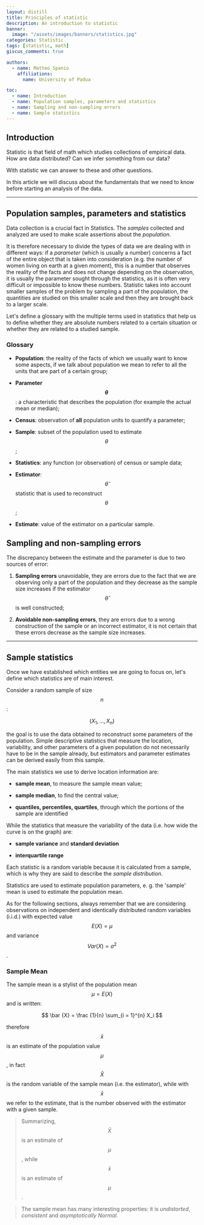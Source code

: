 ```yaml
---
layout: distill
title: Principles of statistic
description: An introduction to statistic
banner:
  image: "/assets/images/banners/statistics.jpg"
categories: Statistic
tags: [statistic, math]
giscus_comments: true

authors:
  - name: Matteo Spanio
    affiliations:
      name: University of Padua

toc:
  - name: Introduction
  - name: Population samples, parameters and statistics
  - name: Sampling and non-sampling errors
  - name: Sample statistics
---
```


## Introduction

Statistic is that field of math which studies collections of empirical data. How are data distributed? Can we infer something from our data?

With statistic we can answer to these and other questions.

In this article we will discuss about the fundamentals that we need to know before starting an analysis of the data.

***

## Population samples, parameters and statistics

Data collection is a crucial fact in Statistics. The *samples* collected and analyzed are used to make scale assertions about the *population*.

It is therefore necessary to divide the types of data we are dealing with in different ways: if a *parameter* (which is usually a number) concerns a fact of the entire object that is taken into consideration (e.g. the number of women living on earth at a given moment), this is a number that observes the reality of the facts and does not change depending on the observation, it is usually the parameter sought through the statistics, as it is often very difficult or impossible to know these numbers. Statistic takes into account smaller samples of the problem by sampling a part of the population, the quantities are studied on this smaller scale and then they are brought back to a larger scale.

Let's define a glossary with the multiple terms used in statistics that help us to define whether they are absolute numbers related to a certain situation or whether they are related to a studied sample.

### Glossary

- **Population**: the reality of the facts of which we usually want to know some aspects, if we talk about population we mean to refer to all the units that are part of a certain group;

- **Parameter $$\theta$$**: a characteristic that describes the population (for example the actual mean or median);

- **Census**: observation of __all__ population units to quantify a parameter;

- **Sample**: subset of the population used to estimate $$ \theta $$;

- **Statistics**: any function (or observation) of census or sample data;

- **Estimator**: $$ \hat{\theta} $$ statistic that is used to reconstruct $$ \theta $$;

- **Estimate**: value of the estimator on a particular sample.

## Sampling and non-sampling errors

The discrepancy between the estimate and the parameter is due to two sources of error:

1. **Sampling errors** unavoidable, they are errors due to the fact that we are observing only a part of the population and they decrease as the sample size increases if the estimator $$ \hat{\theta} $$ is well constructed;

2. **Avoidable non-sampling errors**, they are errors due to a wrong construction of the sample or an incorrect estimator, it is not certain that these errors decrease as the sample size increases.

***

## Sample statistics

Once we have established which entities we are going to focus on, let's define which statistics are of main interest.

Consider a random sample of size $$ n $$:

$$ (X_1, ..., X_n) $$

the goal is to use the data obtained to reconstruct some parameters of the population. Simple descriptive statistics that measure the location, variability, and other parameters of a given population do not necessarily have to be in the sample already, but estimators and parameter estimates can be derived easily from this sample.

The main statistics we use to derive location information are:

- **sample mean**, to measure the sample mean value;

- **sample median**, to find the central value;

- **quantiles, percentiles, quartiles**, through which the portions of the sample are identified

While the statistics that measure the variability of the data (i.e. how wide the curve is on the graph) are:

- **sample variance** and **standard deviation**

- **interquartile range**

Each statistic is a random variable because it is calculated from a sample, which is why they are said to describe the *sample distribution*.

Statistics are used to estimate population parameters, e. g. the 'sample' mean is used to estimate the population mean.

As for the following sections, always remember that we are considering observations on independent and identically distributed random variables (i.i.d.) with expected value $$ E(X) = \mu $$ and variance $$ Var(X) = \sigma^2 $$.

### Sample Mean

The sample mean is a stylist of the population mean $$ \mu = E(X) $$ and is written:

$$ \bar {X} = \frac {1}{n} \sum_{i = 1}^{n} X_i $$

therefore $$ \bar{x} $$ is an estimate of the population value $$ \mu $$, in fact $$ \bar {X} $$ is the random variable of the sample mean (i.e. the estimator), while with $$ \bar {x} $$ we refer to the estimate, that is the number observed with the estimator with a given sample.

> Summarizing, $$ \bar{X} $$ is an estimate of $$ \mu $$, while $$ \bar{x} $$ is an estimate of $$ \mu $$.

> The sample mean has many interesting properties: it is *undistorted*, *consistent* and *asymptotically Normal*.
